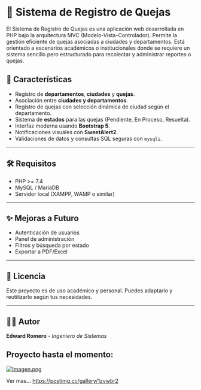 # 📝 Sistema de Registro de Quejas

El Sistema de Registro de Quejas es una aplicación web desarrollada en PHP bajo la arquitectura MVC (Modelo-Vista-Controlador). Permite la gestión eficiente de quejas asociadas a ciudades y departamentos. 
Está orientado a escenarios académicos o institucionales donde se requiere un sistema sencillo pero estructurado para recolectar
y administrar reportes o quejas.

## 🚀 Características

- Registro de **departamentos**, **ciudades** y **quejas**.
- Asociación entre **ciudades y departamentos**.
- Registro de quejas con selección dinámica de ciudad según el departamento.
- Sistema de **estados** para las quejas (Pendiente, En Proceso, Resuelta).
- Interfaz moderna usando **Bootstrap 5**.
- Notificaciones visuales con **SweetAlert2**.
- Validaciones de datos y consultas SQL seguras con `mysqli`.

---


## 🛠️ Requisitos

- PHP >= 7.4
- MySQL / MariaDB
- Servidor local (XAMPP, WAMP o similar)

---

## ✨ Mejoras a Futuro

- Autenticación de usuarios
- Panel de administración
- Filtros y búsqueda por estado
- Exportar a PDF/Excel

---

## 📄 Licencia

Este proyecto es de uso académico y personal. Puedes adaptarlo y reutilizarlo según tus necesidades.

---

## 🧑‍💻 Autor

**Edward Romero** - _Ingeniero de Sistemas_


## Proyecto hasta el momento: 
[![Imagen.png](https://i.postimg.cc/zfmMzBL1/Imagen.png)](https://postimg.cc/TK9QQTqk)

Ver mas... https://postimg.cc/gallery/1zvwbr2


